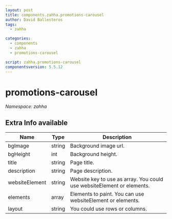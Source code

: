 ```yaml
---
layout: post
title: components.zahha.promotions-carousel
author: David Ballesteros
tags:
  - zahha

categories:
  - components
  - zahha
  - promotions-carousel

script: zahha.promotions-carousel
componentsversion: 5.5.12
---
```

# promotions-carousel

*Namespace: zahha*

## Extra Info available

| Name | Type | Description |
| --- | --- | --- |
| bgImage | string | Background image url. |
| bgHeight | int | Background height. |
| title | string | Page title. |
| description | string | Page description. |
| websiteElement | string | Website key to use as array. You could use websiteElement or elements. |
| elements | array | Elements to paint. You can use websiteElement or elements. |
| layout | string | You could use rows or columns. |
